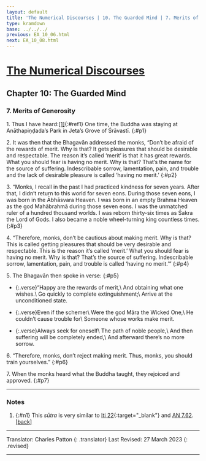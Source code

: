 ```yaml
---
layout: default
title: 'The Numerical Discourses | 10. The Guarded Mind | 7. Merits of Generosity'
type: kramdown
base: ../../../
previous: EA_10_06.html
next: EA_10_08.html
---
```


# [The Numerical Discourses](../index.html)
## Chapter 10: The Guarded Mind
### 7. Merits of Generosity

1\. Thus I have heard:[\[1\]](#n1){:#ref1} One time, the Buddha was staying at Anāthapiṇḍada’s Park in Jeta’s Grove of Śrāvastī.
{:#p1}

2\. It was then that the Bhagavān addressed the monks, “Don’t be afraid of the rewards of merit. Why is that? It gets pleasures that should be desirable and respectable. The reason it’s called ‘merit’ is that it has great rewards. What you should fear is having no merit. Why is that? That’s the name for the source of suffering. Indescribable sorrow, lamentation, pain, and trouble and the lack of desirable pleasure is called ‘having no merit.’
{:#p2}

3\. “Monks, I recall in the past I had practiced kindness for seven years. After that, I didn’t return to this world for seven eons. During those seven eons, I was born in the Ābhāsvara Heaven. I was born in an empty Brahma Heaven as the god Mahābrahmā during those seven eons. I was the unmatched ruler of a hundred thousand worlds. I was reborn thirty-six times as Śakra the Lord of Gods. I also became a noble wheel-turning king countless times.
{:#p3}

4\. “Therefore, monks, don’t be cautious about making merit. Why is that? This is called getting pleasures that should be very desirable and respectable. This is the reason it’s called ‘merit.’ What you should fear is having no merit. Why is that? That’s the source of suffering. Indescribable sorrow, lamentation, pain, and trouble is called ‘having no merit.’”
{:#p4}

5\. The Bhagavān then spoke in verse:
{:#p5}

* {:.verse}“Happy are the rewards of merit,\\
And obtaining what one wishes.\\
Go quickly to complete extinguishment;\\
Arrive at the unconditioned state.

* {:.verse}Even if the schemer\\
Were the god Māra the Wicked One,\\
He couldn’t cause trouble for\\
Someone whose works make merit.

* {:.verse}Always seek for oneself\\
The path of noble people,\\
And then suffering will be completely ended,\\
And afterward there’s no more sorrow.

6\. “Therefore, monks, don’t reject making merit. Thus, monks, you should train yourselves.”
{:#p6}

7\. When the monks heard what the Buddha taught, they rejoiced and approved.
{:#p7}

---

### Notes

1. {:#n1} This <em>sūtra</em> is very similar to [Iti 22](https://suttacentral.net/iti22){:target="_blank"} and <a href="https://suttacentral.net/an7.62" target="_blank">AN 7.62</a>. [\[back\]](#ref1)

---

Translator: Charles Patton
{: .translator}
Last Revised: 27 March 2023
{: .revised}

---